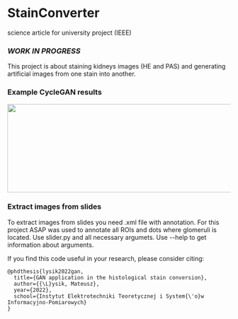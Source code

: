 # StainConverter
science article for university project (IEEE)
### ***WORK IN PROGRESS***
This project is about staining kidneys images (HE and PAS) and generating artificial images from one stain into another.


### Example CycleGAN results
<img src="https://github.com/Falien164/kidneyGAN/blob/main/images/cyclegan_result.png" width="600" height="200">

### Extract images from slides

To extract images from slides you need .xml file with annotation. For this project ASAP was used to annotate all ROIs and dots where glomeruli is located. Use slider.py and all necessary argumets. Use --help to get information about arguments.

If you find this code useful in your research, please consider citing:
```
@phdthesis{lysik2022gan,
  title={GAN application in the histological stain conversion},
  author={{\L}ysik, Mateusz},
  year={2022},
  school={Instytut Elektrotechniki Teoretycznej i System{\'o}w Informacyjno-Pomiarowych}
}
```
